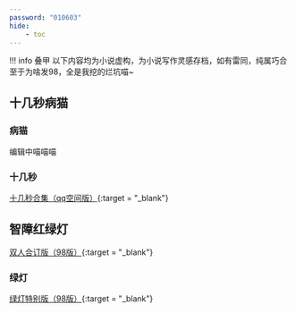 ```yaml
---
password: "010603"
hide: 
    - toc
---
```


!!! info 叠甲
    以下内容均为小说虚构，为小说写作灵感存档，如有雷同，纯属巧合  
    至于为啥发98，全是我挖的烂坑喵~

## 十几秒病猫
### 病猫
编辑中喵喵喵
### 十几秒
[十几秒合集（qq空间版）](https://user.qzone.qq.com/2991146639/photo/V521HtCo10R8W940ajSj2RKcGQ3FzJlI/){:target = "_blank"}

## 智障红绿灯
[双人合订版（98版）](https://www.cc98.org/topic/6258264){:target = "_blank"}

### 绿灯
[绿灯特别版（98版）](https://www.cc98.org/topic/6269511){:target = "_blank"}